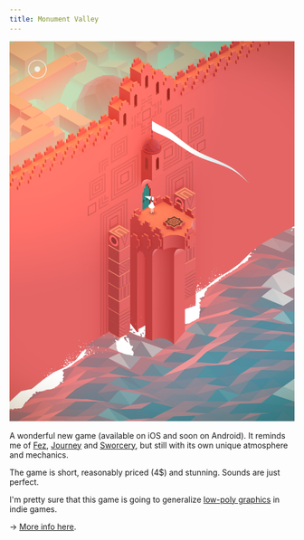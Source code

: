 ```yaml
---
title: Monument Valley
---
```


![Monument Valley][image]

A wonderful new game (available on iOS and soon on Android). It reminds me of [Fez](http://fezgame.com/), [Journey](http://thatgamecompany.com/games/journey/) and [Sworcery](http://www.swordandsworcery.com/), but still with its own unique atmosphere and mechanics.

The game is short, reasonably priced (4$) and stunning. Sounds are just perfect.

I'm pretty sure that this game is going to generalize [low-poly graphics](http://imgur.com/a/knj1I#8) in indie games.

→ [More info here](http://monumentvalleygame.com/).


[image]: /static/posts/2014-04-04-monument-valley.png
